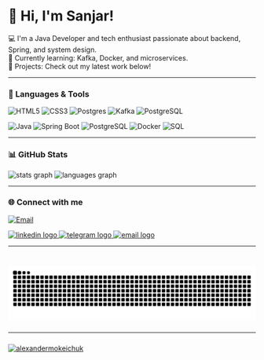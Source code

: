 # 👋 Hi, I'm Sanjar!

💻 I'm a Java Developer and tech enthusiast passionate about backend, Spring, and system design.  
🌱 Currently learning: Kafka, Docker, and microservices.  
🚀 Projects: Check out my latest work below!

---
<div align="left">

  <h3>🧰 Languages & Tools</h3>

  <!-- 🛠️ Shields (бейджи) -->
  <p>
    <img src="https://img.shields.io/badge/html5-%23E34F26.svg?style=for-the-badge&logo=html5&logoColor=white" alt="HTML5" />
    <img src="https://img.shields.io/badge/css3-%231572B6.svg?style=for-the-badge&logo=css3&logoColor=white" alt="CSS3" />
    <img src="https://img.shields.io/badge/postgres-%23316192.svg?style=for-the-badge&logo=postgresql&logoColor=white" alt="Postgres" />
    <img src="https://img.shields.io/badge/Stream-Kafka-black?style=for-the-badge&logo=apachekafka" alt="Kafka" />
    <img src="https://img.shields.io/badge/DB-PostgreSQL-blue?style=for-the-badge&logo=postgresql" alt="PostgreSQL" />
  </p>

  <!-- 🧩 Skill Icons -->
  <p>
    <img src="https://skillicons.dev/icons?i=java" height="40" alt="Java" />
    <img src="https://skillicons.dev/icons?i=spring" height="40" alt="Spring Boot" />
    <img src="https://skillicons.dev/icons?i=postgres" height="40" alt="PostgreSQL" />
    <img src="https://skillicons.dev/icons?i=docker" height="40" alt="Docker" />
    <img src="https://skillicons.dev/icons?i=sql" height="40" alt="SQL" />
  </p>

</div>

---

### 📊 GitHub Stats
<div align="left">
  <img src="https://github-readme-stats.vercel.app/api?username=Snj203&hide_title=false&hide_rank=false&show_icons=true&include_all_commits=true&count_private=true&disable_animations=false&theme=rose_pine&locale=en&hide_border=true&custom_title=See%20how%20I%20look" height="190" alt="stats graph"  />
  <img src="https://github-readme-stats.vercel.app/api/top-langs?username=Snj203&locale=en&hide_title=false&layout=compact&card_width=320&langs_count=5&theme=rose_pine&hide_border=true&custom_title=I%20frequently%20use%20it." height="190" alt="languages graph"  />
</div>


---

### 🌐 Connect with me
[![Email](https://img.shields.io/badge/Email-D14836?style=flat&logo=gmail&logoColor=white)](mailto:snjmbj099@gmail.com)
<div align="left">
  <a href="https://www.linkedin.com/in/%D1%81%D0%B0%D0%BD%D0%B6%D0%B0%D1%80-%D0%BC%D0%B8%D0%BD%D0%B1%D0%B0%D0%B5%D0%B2-62b662365/" target="_blank">
    <img src="https://img.shields.io/static/v1?message=LinkedIn&logo=linkedin&label=&color=0077B5&logoColor=white&labelColor=&style=for-the-badge" height="35" alt="linkedin logo"  />
  </a>
  <a href="https://t.me/PjhtY823" target="_blank">
    <img src="https://img.shields.io/static/v1?message=Telegram&logo=telegram&label=&color=2CA5E0&logoColor=white&labelColor=&style=for-the-badge" height="35" alt="telegram logo"  />
  </a>
  <a href="mailto:snjmbj099@gmail.com" target="_blank">
  <img src="https://img.shields.io/static/v1?message=Email&logo=gmail&label=&color=D14836&logoColor=white&labelColor=&style=for-the-badge" height="35" alt="email logo" />
</a>
  
</div>

---

###

<br clear="both">

<img src="https://raw.githubusercontent.com/alexandermokeichuk/alexandermokeichuk/output/snake.svg" alt="Snake animation" />

###

---

###

<p align="left"> <a href="https://github.com/ryo-ma/github-profile-trophy"><img src="https://github-profile-trophy.vercel.app/?username=alexandermokeichuk" alt="alexandermokeichuk" /></a> </p>

###
